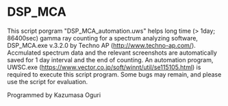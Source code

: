 # DSP_MCA

This script porgram "DSP_MCA_automation.uws" helps long time (> 1day; 86400sec) gamma ray counting for a spectrum analyzing software, DSP_MCA.exe v.3.2.0 by Techno AP (http://www.techno-ap.com/).
Accmulated spectrum data and the relevant screenshots are automatically saved for 1 day interval and the end of counting.
An automation program, UWSC.exe (https://www.vector.co.jp/soft/winnt/util/se115105.html) is required to execute this script program.
Some bugs may remain, and please use the script for evaluation.

Programmed by Kazumasa Oguri
